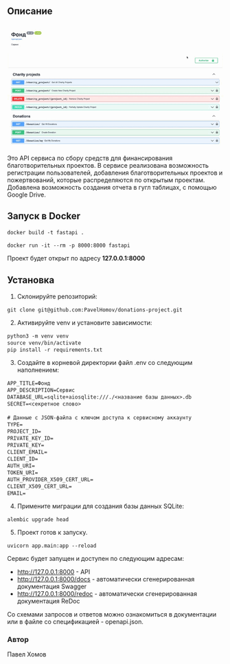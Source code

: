 ## Описание
![Презентация](./media_for_readme/Presentation.gif) <br>

Это API сервиса по сбору средств для финансирования благотворительных проектов. В сервисе реализована возможность регистрации пользователей, добавления благотворительных проектов и пожертвований, которые распределяются по открытым проектам.
Добавлена возможность создания отчета в гугл таблицах, с помощью Google Drive.

## Запуск в Docker

```
docker build -t fastapi .
```
```
docker run -it --rm -p 8000:8000 fastapi
```

Проект будет открыт по адресу <b>127.0.0.1:8000</b>

## Установка
1. Склонируйте репозиторий:
```
git clone git@github.com:PavelHomov/donations-project.git
```
2. Активируйте venv и установите зависимости:
```
python3 -m venv venv
source venv/bin/activate
pip install -r requirements.txt
```
3. Создайте в корневой директории файл .env со следующим наполнением:
```
APP_TITLE=Фонд
APP_DESCRIPTION=Сервис
DATABASE_URL=sqlite+aiosqlite:///./<название базы данных>.db
SECRET=<секретное слово>

# Данные с JSON-файла с ключом доступа к сервисному аккаунту
TYPE=
PROJECT_ID=
PRIVATE_KEY_ID=
PRIVATE_KEY=
CLIENT_EMAIL=
CLIENT_ID=
AUTH_URI=
TOKEN_URI=
AUTH_PROVIDER_X509_CERT_URL=
CLIENT_X509_CERT_URL=
EMAIL=
```
4. Примените миграции для создания базы данных SQLite:
```
alembic upgrade head
```
5. Проект готов к запуску.
```
uvicorn app.main:app --reload 
```

Сервис будет запущен и доступен по следующим адресам:
- http://127.0.0.1:8000 - API
- http://127.0.0.1:8000/docs - автоматически сгенерированная документация Swagger
- http://127.0.0.1:8000/redoc - автоматически сгенерированная документация ReDoc

Со схемами запросов и ответов можно ознакомиться в документации или в файле со спецификацией - openapi.json.

### Автор
Павел Хомов
